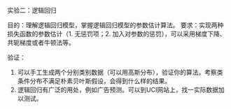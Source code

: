 实验二：逻辑回归

目的：理解逻辑回归模型，掌握逻辑回归模型的参数估计算法。
要求：实现两种损失函数的参数估计（1. 无惩罚项；2. 加入对参数的惩罚），可以采用梯度下降、共轭梯度或者牛顿法等。

验证：
1. 可以手工生成两个分别类别数据（可以用高斯分布），验证你的算法。考察类条件分布不满足朴素贝叶斯假设，会得到什么样的结果。
2. 逻辑回归有广泛的用处，例如广告预测。可以到UCI网站上，找一实际数据加以测试。
